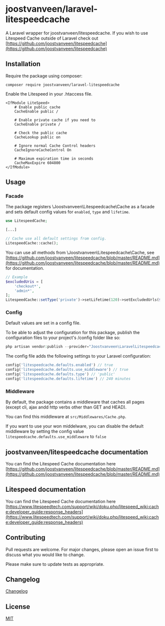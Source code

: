 # joostvanveen/laravel-litespeedcache

A Laravel wrapper for joostvanveen/litespeedcache. If you wish to use Litespeed Cache outside of Laravel check out [https://github.com/joostvanveen/litespeedcache](https://github.com/joostvanveen/litespeedcache) 

## Installation
Require the package using composer:
```
composer require joostvanveen/laravel-litespeedcache
```

Enable the Litespeed in your .htaccess file.
```
<IfModule LiteSpeed>
    # Enable public cache
    CacheEnable public /
    
    # Enable private cache if you need to
    CacheEnable private /
    
    # Check the public cache
    CacheLookup public on
    
    # Ignore normal Cache Control headers
    CacheIgnoreCacheControl On
    
    # Maximum expiration time in seconds
    CacheMaxExpire 604800
</IfModule>
``` 

## Usage

### Facade

The package registers \Joostvanveen\Litespeedcache\Cache as a facade and sets default config values for `enabled`, `type` and `lifetime`.

```php
use LitespeedCache;

[...]

// Cache use all default settings from config.
LitespeedCache::cache();
``` 

You can use all methods from \Joostvanveen\Litespeedcache\Cache, see [https://github.com/joostvanveen/litespeedcache/blob/master/README.md](https://github.com/joostvanveen/litespeedcache/blob/master/README.md) for documentation.
```php
// Example
$excludedUris = [
    'checkout*',
    'admin*',
];
LitespeedCache::setType('private')->setLifetime(120)->setExcludedUrls($excludedUris)->cache();
```

### Config
Default values are set in a config file.
 
To be able to adjust the configuration for this package, publish the configuration files to your project's /config folder like so:
```php
php artisan vendor:publish --provider="Joostvanveen\LaravelLitespeedcache\LitespeedCacheServiceProvider" --tag=config
```

The config file adds the following settings to your Laravel configuration:
```php
config('litespeedcache.defaults.enabled') // true
config('litespeedcache.defaults.use_middleware') // true
config('litespeedcache.defaults.type') // 'public'
config('litespeedcache.defaults.lifetime') // 240 minutes
```

### Middleware
By default, the package contains a middleware that caches all pages (except cli, ajax andd http verbs other than GET and HEAD).

You can find this middleware at `src/Middlewares/Cache.php`.

If you want to use your won middelware, you can disable the default middleware by setting the config value `litespeedcache.defaults.use_middleware` to `false`

## joostvanveen/litespeedcache documentation

You can find the Litespeed Cache documentation here [https://github.com/joostvanveen/litespeedcache/blob/master/README.md](https://github.com/joostvanveen/litespeedcache/blob/master/README.md)

## Litespeed documentation

You can find the Litespeed Cache documentation here [https://www.litespeedtech.com/support/wiki/doku.php/litespeed_wiki:cache:developer_guide:response_headers](https://www.litespeedtech.com/support/wiki/doku.php/litespeed_wiki:cache:developer_guide:response_headers)

## Contributing
Pull requests are welcome. For major changes, please open an issue first to discuss what you would like to change.

Please make sure to update tests as appropriate.

## Changelog
[Changelog](/joostvanveen/litespeedcache/blob/master/CHANGELOG.md)

## License
[MIT](/joostvanveen/litespeedcache/blob/master/LICENSE.md)

